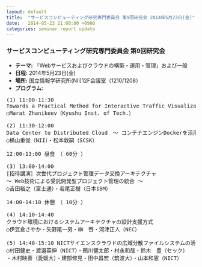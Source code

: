 ```yaml
---
layout: default
title:  "サービスコンピューティング研究専門委員会 第9回研究会 2014年5月23日(金)"
date:   2014-05-23 21:00:00 +0900
categories: seminar report update
---
```


### サービスコンピューティング研究専門委員会 第9回研究会
- __テーマ:__ 「Webサービスおよびクラウドの構築・運用・管理」および一般
- __日程:__ 2014年5月23日(金)
- __場所:__ 国立情報学研究所(NII)12F会議室（1210/1208）
- __プログラム:__


<pre>
(1) 11:00-11:30
Towards a Practical Method for Interactive Traffic Visualizations in Data Centers
○Marat Zhanikeev（Kyushu Inst. of Tech.）

(2) 11:30-12:00
Data Center to Distributed Cloud　～ コンテナエンジンDockerを活用したクラウド連携 ～
○横山重俊（NII）・松本敦嗣（SCSK） 

12:00-13:00 昼食　（ 60分 ） 

(3) 13:00-14:00
[招待講演］次世代プロジェクト管理データ交換アーキテクチャ
～ Web技術による受託開発型プロジェクト管理の統合 ～
○吉田裕之（富士通）・若尾正樹（日本IBM） 

14:00-14:10 休憩　（ 10分 ） 

(4) 14:10-14:40
クラウド環境におけるシステムアーキテクチャの設計支援方式
○伊豆倉さやか・矢野尾一男・榊　啓・河津正人（NEC） 

(5) 14:40-15:10 NICTサイエンスクラウドの広域分散ファイルシステムの活用
○村田健史・渡邉英伸（NICT）・鵜川健太郎・村永和哉・鈴木　豊（セック）
・木村映善（愛媛大）・建部修見・田中昌宏（筑波大）・山本和憲（NICT）
</pre>

